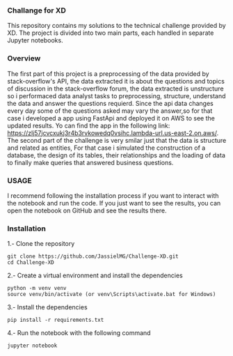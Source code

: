 ### Challange for XD

This repository contains my solutions to the technical challenge provided by XD. The project is divided into two main parts, each handled in separate Jupyter notebooks.

### Overview
The first part of this project is a preprocessing of the data provided by  stack-overflow's API, the data extracted it is about the questions and topics of discussion in the stack-overflow forum, the data extracted is unstructure so i performaced data analyst tasks to preprocessing, structure, understand the data and answer the questions requierd. Since the api data changes every day some of the questions asked may vary the answer,so for that case i developed a app using FastApi and deployed it on AWS to see the updated results. Yo can find the app in the following link: https://zlj57jcvcxukj3r4b3rvkowedq0vsihc.lambda-url.us-east-2.on.aws/.
The second part of the challenge is very smilar just that the data is structure and related as entities,
For that case i simulated the construction of a database, the design of its tables, their relationships and the loading of data to finally make queries that answered business questions.

### USAGE
I recommend following the installation process if you want to interact with the notebook and run the code. If you just want to see the results, you can open the notebook on GitHub and see the results there.

### Installation
1.- Clone the repository
```
git clone https://github.com/JassielMG/Challenge-XD.git
cd Challenge-XD
```

2.- Create a virtual environment and install the dependencies
```
python -m venv venv
source venv/bin/activate (or venv\Scripts\activate.bat for Windows)
```

3.- Install the dependencies
```
pip install -r requirements.txt
```

4.- Run the notebook with the following command
```
jupyter notebook
```
